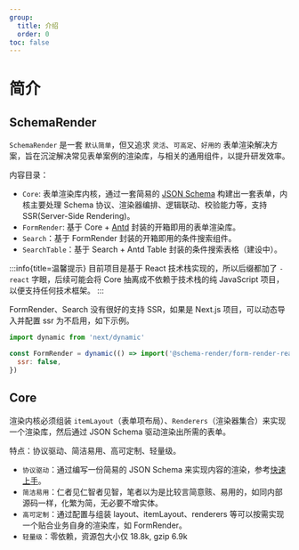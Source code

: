 ```yaml
---
group:
  title: 介绍
  order: 0
toc: false
---
```


# 简介

## SchemaRender

`SchemaRender` 是一套 `默认简单`，但又追求 `灵活`、`可高定`、`好用的` 表单渲染解决方案，旨在沉淀解决常见表单案例的渲染库，与相关的通用组件，以提升研发效率。

内容目录：

- `Core`: 表单渲染库内核，通过一套简易的 [JSON Schema](./003-schema.md) 构建出一套表单，内核主要处理 Schema 协议、渲染器编排、逻辑联动、校验能力等，支持 SSR(Server-Side Rendering)。
- `FormRender`: 基于 Core + [Antd](https://ant.design) 封装的开箱即用的表单渲染库。
- `Search`：基于 FormRender 封装的开箱即用的条件搜索组件。
- `SearchTable`：基于 Search + Antd Table 封装的条件搜索表格（建设中）。

:::info{title=温馨提示}
目前项目是基于 React 技术栈实现的，所以后缀都加了 `-react` 字眼，后续可能会将 Core 抽离成不依赖于技术栈的纯 JavaScript 项目，以便支持任何技术框架。
:::

FormRender、Search 没有很好的支持 SSR，如果是 Next.js 项目，可以动态导入并配置 ssr 为不启用，如下示例。

```jsx | pure
import dynamic from 'next/dynamic'

const FormRender = dynamic(() => import('@schema-render/form-render-react'), {
  ssr: false,
})
```

## Core

渲染内核必须组装 `itemLayout`（表单项布局）、`Renderers`（渲染器集合）来实现一个渲染库，然后通过 JSON Schema 驱动渲染出所需的表单。

特点：协议驱动、简洁易用、高可定制、轻量级。

- `协议驱动`：通过编写一份简易的 JSON Schema 来实现内容的渲染，参考[快速上手](./002-quick-start.md)。
- `简洁易用`：仁者见仁智者见智，笔者以为是比较言简意赅、易用的，如同内部源码一样，化繁为简，无必要不增实体。
- `高可定制`：通过配置与组装 layout、itemLayout、renderers 等可以按需实现一个贴合业务自身的渲染库，如 FormRender。
- `轻量级`：零依赖，资源包大小仅 18.8k, gzip 6.9k
